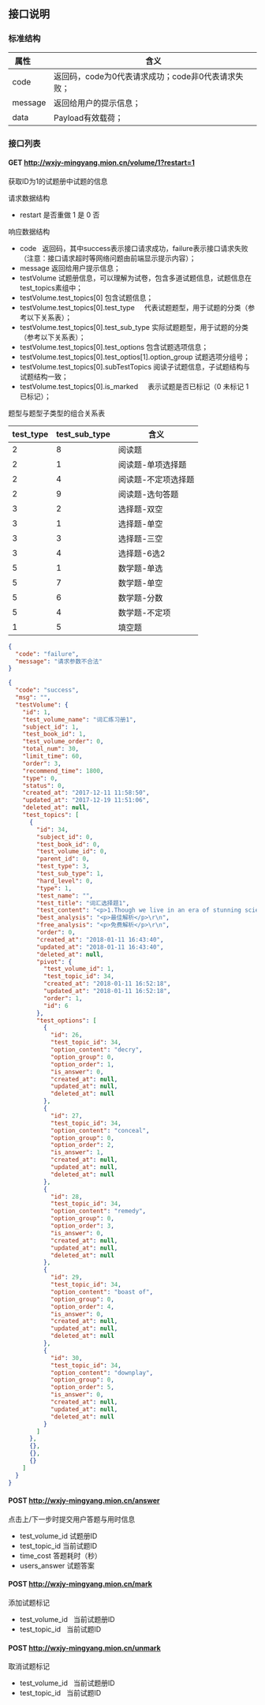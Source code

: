 ## 接口说明

### 标准结构
|属性       |含义
|-----------|-------------------
|code       |返回码，code为0代表请求成功；code非0代表请求失败；
|message    |返回给用户的提示信息；
|data       |Payload有效载荷；

### 接口列表

#### GET http://wxjy-mingyang.mion.cn/volume/1?restart=1
获取ID为1的试题册中试题的信息

请求数据结构
- restart 是否重做 1 是 0 否

响应数据结构
- code    返回码，其中success表示接口请求成功，failure表示接口请求失败（注意：接口请求超时等网络问题由前端显示提示内容）；
- message 返回给用户提示信息；
- testVolume 试题册信息，可以理解为试卷，包含多道试题信息，试题信息在test_topics素组中；
- testVolume.test_topics[0]               包含试题信息；
- testVolume.test_topics[0].test_type     代表试题题型，用于试题的分类（参考以下关系表）；
- testVolume.test_topics[0].test_sub_type 实际试题题型，用于试题的分类（参考以下关系表）；
- testVolume.test_topics[0].test_options  包含试题选项信息；
- testVolume.test_topics[0].test_optios[1].option_group 试题选项分组号；
- testVolume.test_topics[0].subTestTopics 阅读子试题信息，子试题结构与试题结构一致；
- testVolume.test_topics[0].is_marked     表示试题是否已标记（0 未标记 1 已标记）；

题型与题型子类型的组合关系表

|test_type  |test_sub_type  |含义
|-----------|---------------|----
|2          |8              |阅读题
|2          |1              |阅读题-单项选择题
|2          |4              |阅读题-不定项选择题
|2          |9              |阅读题-选句答题 
|3          |2              |选择题-双空
|3          |1              |选择题-单空
|3          |3              |选择题-三空
|3          |4              |选择题-6选2
|5          |1              |数学题-单选
|5          |7              |数学题-单空
|5          |6              |数学题-分数
|5          |4              |数学题-不定项
|1          |5              |填空题


```json
{
  "code": "failure",
  "message": "请求参数不合法"
}
```

```json
{
  "code": "success",
  "msg": "",
  "testVolume": {
    "id": 1,
    "test_volume_name": "词汇练习册1",
    "subject_id": 1,
    "test_book_id": 1,
    "test_volume_order": 0,
    "total_num": 30,
    "limit_time": 60,
    "order": 3,
    "recommend_time": 1800,
    "type": 0,
    "status": 0,
    "created_at": "2017-12-11 11:58:50",
    "updated_at": "2017-12-19 11:51:06",
    "deleted_at": null,
    "test_topics": [
      {
        "id": 34,
        "subject_id": 0,
        "test_book_id": 0,
        "test_volume_id": 0,
        "parent_id": 0,
        "test_type": 3,
        "test_sub_type": 1,
        "hard_level": 0,
        "type": 1,
        "test_name": "",
        "test_title": "词汇选择题1",
        "test_content": "<p>1.Though we live in an era of stunning scientific achievement, many otherwise educated people remain indifferent to or contemptuous of such achievement, even going so far as to&nbsp;______&nbsp;their ignorance or basic physic.</p>\r\n",
        "best_analysis": "<p>最佳解析</p>\r\n",
        "free_analysis": "<p>免费解析</p>\r\n",
        "order": 0,
        "created_at": "2018-01-11 16:43:40",
        "updated_at": "2018-01-11 16:43:40",
        "deleted_at": null,
        "pivot": {
          "test_volume_id": 1,
          "test_topic_id": 34,
          "created_at": "2018-01-11 16:52:18",
          "updated_at": "2018-01-11 16:52:18",
          "order": 1,
          "id": 6
        },
        "test_options": [
          {
            "id": 26,
            "test_topic_id": 34,
            "option_content": "decry",
            "option_group": 0,
            "option_order": 1,
            "is_answer": 0,
            "created_at": null,
            "updated_at": null,
            "deleted_at": null
          },
          {
            "id": 27,
            "test_topic_id": 34,
            "option_content": "conceal",
            "option_group": 0,
            "option_order": 2,
            "is_answer": 1,
            "created_at": null,
            "updated_at": null,
            "deleted_at": null
          },
          {
            "id": 28,
            "test_topic_id": 34,
            "option_content": "remedy",
            "option_group": 0,
            "option_order": 3,
            "is_answer": 0,
            "created_at": null,
            "updated_at": null,
            "deleted_at": null
          },
          {
            "id": 29,
            "test_topic_id": 34,
            "option_content": "boast of",
            "option_group": 0,
            "option_order": 4,
            "is_answer": 0,
            "created_at": null,
            "updated_at": null,
            "deleted_at": null
          },
          {
            "id": 30,
            "test_topic_id": 34,
            "option_content": "downplay",
            "option_group": 0,
            "option_order": 5,
            "is_answer": 0,
            "created_at": null,
            "updated_at": null,
            "deleted_at": null
          }
        ]
      },
      {},
      {},
      {}
    ]
  }
}
```
#### POST http://wxjy-mingyang.mion.cn/answer
点击上/下一步时提交用户答题与用时信息

- test_volume_id    试题册ID
- test_topic_id     当前试题ID
- time_cost         答题耗时（秒）
- users_answer      试题答案

#### POST http://wxjy-mingyang.mion.cn/mark
添加试题标记

- test_volume_id    当前试题册ID
- test_topic_id     当前试题ID

#### POST http://wxjy-mingyang.mion.cn/unmark
取消试题标记


- test_volume_id    当前试题册ID
- test_topic_id     当前试题ID
